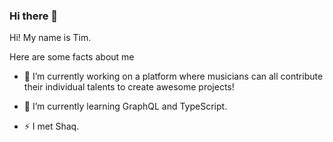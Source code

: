 ### Hi there 👋

<!--
**tbutler1132/tbutler1132** is a ✨ _special_ ✨ repository because its `README.md` (this file) appears on your GitHub profile.

Here are some ideas to get you started:

- 🔭 I’m currently working on ...
- 🌱 I’m currently learning ...
- 👯 I’m looking to collaborate on ...
- 🤔 I’m looking for help with ...
- 💬 Ask me about ...
- 📫 How to reach me: ...
- 😄 Pronouns: ...
- ⚡ Fun fact: ...
-->

Hi! My name is Tim.

Here are some facts about me

- 🔭 I’m currently working on a platform where musicians can all contribute their individual talents to create awesome projects!

- 🌱 I’m currently learning GraphQL and TypeScript.

- ⚡ I met Shaq. 
